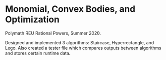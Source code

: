 # Monomial, Convex Bodies, and Optimization

Polymath REU Rational Powers, Summer 2020.

Designed and implemented 3 algorithms: Staircase, Hyperrectangle, and Lego.
Also created a tester file which compares outputs between algorithms and stores certain runtime data.
